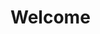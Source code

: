 <html>
  <head>
    <title>Hello World ! </title>
  </head>
  <body>
    <h1>Welcome</h1>
  </body>
</html>
